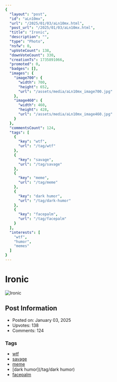 ```yaml
---
{
  "layout": "post",
  "id": "aLn10mx",
  "url": "/2025/01/03/aLn10mx.html",
  "post_url": "/2025/01/03/aLn10mx.html",
  "title": "Ironic",
  "description": "",
  "type": "Photo",
  "nsfw": 0,
  "upVoteCount": 138,
  "downVoteCount": 330,
  "creationTs": 1735891066,
  "promoted": 0,
  "badges": [],
  "images": {
    "image700": {
      "width": 700,
      "height": 652,
      "url": "/assets/media/aLn10mx_image700.jpg"
    },
    "image460": {
      "width": 460,
      "height": 428,
      "url": "/assets/media/aLn10mx_image460.jpg"
    }
  },
  "commentsCount": 124,
  "tags": [
    {
      "key": "wtf",
      "url": "/tag/wtf"
    },
    {
      "key": "savage",
      "url": "/tag/savage"
    },
    {
      "key": "meme",
      "url": "/tag/meme"
    },
    {
      "key": "dark humor",
      "url": "/tag/dark-humor"
    },
    {
      "key": "facepalm",
      "url": "/tag/facepalm"
    }
  ],
  "interests": [
    "wtf",
    "humor",
    "memes"
  ]
}
---
```


# Ironic

![Ironic](/assets/media/aLn10mx_image700.jpg)

## Post Information

- Posted on: January 03, 2025
- Upvotes: 138
- Comments: 124

### Tags

- [wtf](/tag/wtf)
- [savage](/tag/savage)
- [meme](/tag/meme)
- [dark humor](/tag/dark humor)
- [facepalm](/tag/facepalm)
